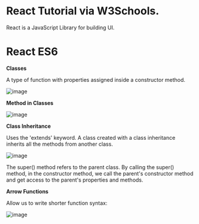 # React Tutorial via W3Schools.

React is a JavaScript Library for building UI.

# React ES6

**Classes**

A type of function with properties assigned inside a constructor method.

![image](https://github.com/user-attachments/assets/77381ee9-8876-4bc9-a77b-59bb17b97d14)


**Method in Classes**

![image](https://github.com/user-attachments/assets/7072b2f6-2008-4b74-98fa-7540a894f77c)


**Class Inheritance**

Uses the 'extends' keyword. A class created with a class inheritance inherits all the methods from another class.

![image](https://github.com/user-attachments/assets/95fceba2-8cfe-4cc7-83ea-9dd8127a1e72)

The super() method refers to the parent class. By calling the super() method, in the constructor method, we call the parent's constructor method and get access to the parent's properties and methods.

**Arrow Functions**

Allow us to write shorter function syntax:

![image](https://github.com/user-attachments/assets/89413009-dfdd-4217-8e02-98b53498b16d)
